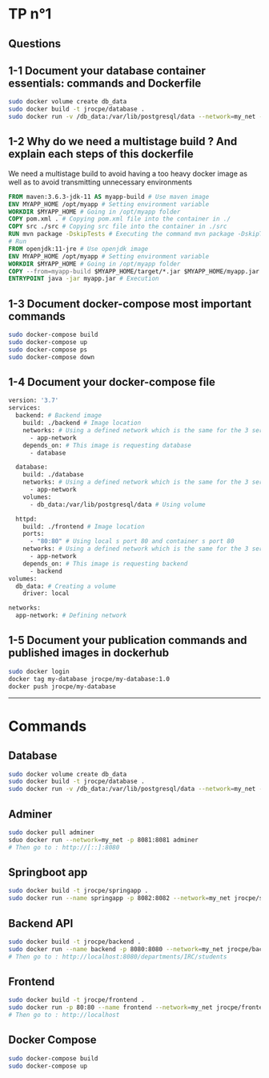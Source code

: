 # TP n°1

## Questions 

## 1-1 **Document your database container essentials: commands and Dockerfile**
```bash
sudo docker volume create db_data
sudo docker build -t jrocpe/database .
sudo docker run -v /db_data:/var/lib/postgresql/data --network=my_net --name database jrocpe/database 
```

## 1-2 **Why do we need a multistage build ? And explain each steps of this dockerfile**
We need a multistage build to avoid having a too heavy docker image as well as to avoid transmitting unnecessary environments

```dockerfile
FROM maven:3.6.3-jdk-11 AS myapp-build # Use maven image
ENV MYAPP_HOME /opt/myapp # Setting environment variable
WORKDIR $MYAPP_HOME # Going in /opt/myapp folder
COPY pom.xml . # Copying pom.xml file into the container in ./
COPY src ./src # Copying src file into the container in ./src
RUN mvn package -DskipTests # Executing the command mvn package -DskipTests
# Run
FROM openjdk:11-jre # Use openjdk image
ENV MYAPP_HOME /opt/myapp # Setting environment variable
WORKDIR $MYAPP_HOME # Going in /opt/myapp folder
COPY --from=myapp-build $MYAPP_HOME/target/*.jar $MYAPP_HOME/myapp.jar # Copying jar files
ENTRYPOINT java -jar myapp.jar # Execution
```

## 1-3 **Document docker-compose most important commands**
```bash
sudo docker-compose build
sudo docker-compose up
sudo docker-compose ps
sudo docker-compose down
```

## 1-4 **Document your docker-compose file**
```dockerfile
version: '3.7'
services:
  backend: # Backend image 
    build: ./backend # Image location
    networks: # Using a defined network which is the same for the 3 services
      - app-network
    depends_on: # This image is requesting database
      - database

  database:
    build: ./database
    networks: # Using a defined network which is the same for the 3 services
      - app-network
    volumes: 
      - db_data:/var/lib/postgresql/data # Using volume

  httpd:
    build: ./frontend # Image location
    ports:
      - "80:80" # Using local s port 80 and container s port 80 
    networks: # Using a defined network which is the same for the 3 services
      - app-network
    depends_on: # This image is requesting backend
      - backend
volumes:
  db_data: # Creating a volume
    driver: local

networks:
  app-network: # Defining network
```

## 1-5 **Document your publication commands and published images in dockerhub**
```bash
sudo docker login
docker tag my-database jrocpe/my-database:1.0
docker push jrocpe/my-database

```

------ 
# Commands
## Database
```bash
sudo docker volume create db_data
sudo docker build -t jrocpe/database .
sudo docker run -v /db_data:/var/lib/postgresql/data --network=my_net --name database -p 5432:5432 jrocpe/database 
```

## Adminer
```bash
sudo docker pull adminer
sduo docker run --network=my_net -p 8081:8081 adminer
# Then go to : http://[::]:8080
``` 
## Springboot app

```bash
sudo docker build -t jrocpe/springapp .
sudo docker run --name springapp -p 8082:8082 --network=my_net jrocpe/springapp
```

## Backend API

```bash
sudo docker build -t jrocpe/backend .
sudo docker run --name backend -p 8080:8080 --network=my_net jrocpe/backend 
# Then go to : http://localhost:8080/departments/IRC/students
```


## Frontend 
```bash
sudo docker build -t jrocpe/frontend .
sudo docker run -p 80:80 --name frontend --network=my_net jrocpe/frontend
# Then go to : http://localhost
```

## Docker Compose
```bash
sudo docker-compose build
sudo docker-compose up
```